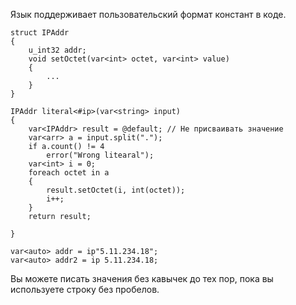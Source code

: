 Язык поддерживает пользовательский формат констант в коде.

```
struct IPAddr
{
    u_int32 addr;
    void setOctet(var<int> octet, var<int> value)
    {
        ...
    }
}

IPAddr literal<#ip>(var<string> input)
{
    var<IPAddr> result = @default; // Не присваивать значение
    var<arr> a = input.split(".");
    if a.count() != 4
        error("Wrong litearal");
    var<int> i = 0;
    foreach octet in a
    {
        result.setOctet(i, int(octet));
        i++;
    }
    return result;

}

var<auto> addr = ip"5.11.234.18";
var<auto> addr2 = ip 5.11.234.18;
```

Вы можете писать значения без кавычек до тех пор, пока вы используете строку без пробелов.